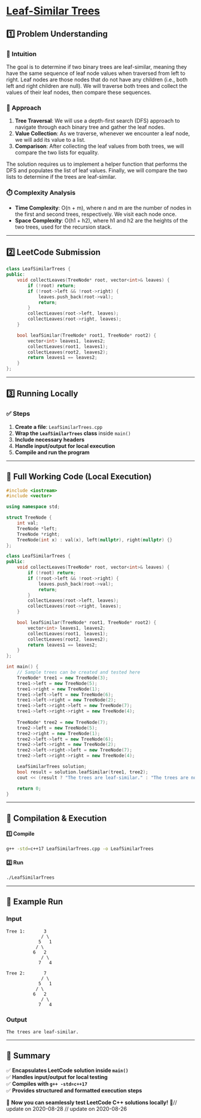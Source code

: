 # **[Leaf-Similar Trees](https://leetcode.com/problems/leaf-similar-trees/description/)**  

## **1️⃣ Problem Understanding**  
### **📌 Intuition**  
The goal is to determine if two binary trees are leaf-similar, meaning they have the same sequence of leaf node values when traversed from left to right. Leaf nodes are those nodes that do not have any children (i.e., both left and right children are null). We will traverse both trees and collect the values of their leaf nodes, then compare these sequences.  

### **🚀 Approach**  
1. **Tree Traversal**: We will use a depth-first search (DFS) approach to navigate through each binary tree and gather the leaf nodes.
2. **Value Collection**: As we traverse, whenever we encounter a leaf node, we will add its value to a list.
3. **Comparison**: After collecting the leaf values from both trees, we will compare the two lists for equality.

The solution requires us to implement a helper function that performs the DFS and populates the list of leaf values. Finally, we will compare the two lists to determine if the trees are leaf-similar.

### **⏱️ Complexity Analysis**  
- **Time Complexity**: O(n + m), where n and m are the number of nodes in the first and second trees, respectively. We visit each node once.
- **Space Complexity**: O(h1 + h2), where h1 and h2 are the heights of the two trees, used for the recursion stack.

---  

## **2️⃣ LeetCode Submission**  
```cpp
class LeafSimilarTrees {
public:
    void collectLeaves(TreeNode* root, vector<int>& leaves) {
        if (!root) return;
        if (!root->left && !root->right) {
            leaves.push_back(root->val);
            return;
        }
        collectLeaves(root->left, leaves);
        collectLeaves(root->right, leaves);
    }

    bool leafSimilar(TreeNode* root1, TreeNode* root2) {
        vector<int> leaves1, leaves2;
        collectLeaves(root1, leaves1);
        collectLeaves(root2, leaves2);
        return leaves1 == leaves2;
    }
};  
```  

---  

## **3️⃣ Running Locally**  
### **✅ Steps**  
1. **Create a file**: `LeafSimilarTrees.cpp`  
2. **Wrap the `LeafSimilarTrees` class** inside `main()`  
3. **Include necessary headers**  
4. **Handle input/output for local execution**  
5. **Compile and run the program**  

---  

## **📝 Full Working Code (Local Execution)**  
```cpp
#include <iostream>
#include <vector>

using namespace std;

struct TreeNode {
    int val;
    TreeNode *left;
    TreeNode *right;
    TreeNode(int x) : val(x), left(nullptr), right(nullptr) {}
};

class LeafSimilarTrees {
public:
    void collectLeaves(TreeNode* root, vector<int>& leaves) {
        if (!root) return;
        if (!root->left && !root->right) {
            leaves.push_back(root->val);
            return;
        }
        collectLeaves(root->left, leaves);
        collectLeaves(root->right, leaves);
    }

    bool leafSimilar(TreeNode* root1, TreeNode* root2) {
        vector<int> leaves1, leaves2;
        collectLeaves(root1, leaves1);
        collectLeaves(root2, leaves2);
        return leaves1 == leaves2;
    }
};

int main() {
    // Sample trees can be created and tested here
    TreeNode* tree1 = new TreeNode(3);
    tree1->left = new TreeNode(5);
    tree1->right = new TreeNode(1);
    tree1->left->left = new TreeNode(6);
    tree1->left->right = new TreeNode(2);
    tree1->left->right->left = new TreeNode(7);
    tree1->left->right->right = new TreeNode(4);
    
    TreeNode* tree2 = new TreeNode(7);
    tree2->left = new TreeNode(5);
    tree2->right = new TreeNode(1);
    tree2->left->left = new TreeNode(6);
    tree2->left->right = new TreeNode(2);
    tree2->left->right->left = new TreeNode(7);
    tree2->left->right->right = new TreeNode(4);

    LeafSimilarTrees solution;
    bool result = solution.leafSimilar(tree1, tree2);
    cout << (result ? "The trees are leaf-similar." : "The trees are not leaf-similar.") << endl;

    return 0;
}
```  

---  

## **🔧 Compilation & Execution**  
#### **1️⃣ Compile**  
```bash
g++ -std=c++17 LeafSimilarTrees.cpp -o LeafSimilarTrees
```  

#### **2️⃣ Run**  
```bash
./LeafSimilarTrees
```  

---  

## **🎯 Example Run**  
### **Input**  
```
Tree 1:       3
             / \
            5   1
           / \
          6   2
             / \
            7   4

Tree 2:       7
             / \
            5   1
           / \
          6   2
             / \
            7   4
```  
### **Output**  
```
The trees are leaf-similar.
```  

---  

## **📌 Summary**  
✅ **Encapsulates LeetCode solution inside `main()`**  
✅ **Handles input/output for local testing**  
✅ **Compiles with `g++ -std=c++17`**  
✅ **Provides structured and formatted execution steps**  

🚀 **Now you can seamlessly test LeetCode C++ solutions locally!** 🚀// update on 2020-08-28
// update on 2020-08-26
